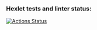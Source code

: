 ### Hexlet tests and linter status:
[![Actions Status](https://github.com/HazretAger/frontend-project-lvl3/workflows/hexlet-check/badge.svg)](https://github.com/HazretAger/frontend-project-lvl3/actions)